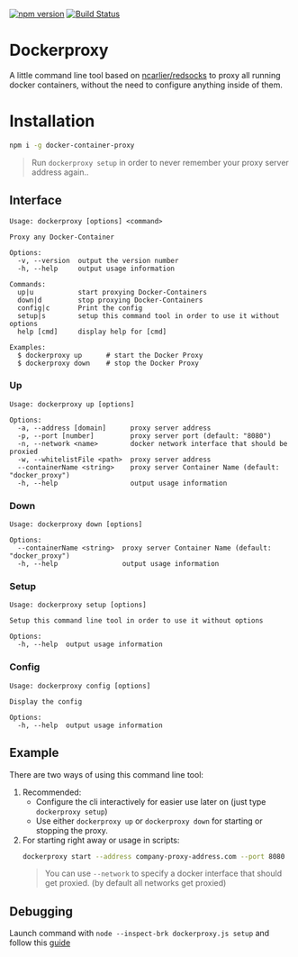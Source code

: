 [![npm version](https://badge.fury.io/js/docker-container-proxy.svg)](https://badge.fury.io/js/docker-container-proxy)
[![Build Status](https://travis-ci.org/DanielHabenicht/dockerproxy.svg?branch=master)](https://travis-ci.org/DanielHabenicht/dockerproxy)

# Dockerproxy

A little command line tool based on [ncarlier/redsocks](https://github.com/ncarlier/dockerfiles/tree/master/redsocks) to proxy all running docker containers, without the need to configure anything inside of them.

# Installation

```bash
npm i -g docker-container-proxy
```

> Run `dockerproxy setup` in order to never remember your proxy server address again..

## Interface

```
Usage: dockerproxy [options] <command>

Proxy any Docker-Container

Options:
  -v, --version  output the version number
  -h, --help     output usage information

Commands:
  up|u           start proxying Docker-Containers
  down|d         stop proxying Docker-Containers
  config|c       Print the config
  setup|s        setup this command tool in order to use it without options
  help [cmd]     display help for [cmd]

Examples:
  $ dockerproxy up      # start the Docker Proxy
  $ dockerproxy down    # stop the Docker Proxy
```
### Up
```
Usage: dockerproxy up [options]

Options:
  -a, --address [domain]      proxy server address
  -p, --port [number]         proxy server port (default: "8080")
  -n, --network <name>        docker network interface that should be proxied
  -w, --whitelistFile <path>  proxy server address
  --containerName <string>    proxy server Container Name (default: "docker_proxy")
  -h, --help                  output usage information
```

### Down
```
Usage: dockerproxy down [options]

Options:
  --containerName <string>  proxy server Container Name (default: "docker_proxy")
  -h, --help                output usage information
```

### Setup
```
Usage: dockerproxy setup [options]

Setup this command line tool in order to use it without options

Options:
  -h, --help  output usage information
```

### Config
```
Usage: dockerproxy config [options]

Display the config

Options:
  -h, --help  output usage information
```


## Example

There are two ways of using this command line tool:

1. Recommended:
   - Configure the cli interactively for easier use later on (just type `dockerproxy setup`)
   - Use either `dockerproxy up` or `dockerproxy down` for starting or stopping the proxy.
2. For starting right away or usage in scripts:
   ```bash
   dockerproxy start --address company-proxy-address.com --port 8080
   ```
   > You can use `--network` to specify a docker interface that should get proxied. (by default all networks get proxied)

## Debugging

Launch command with `node --inspect-brk dockerproxy.js setup` and follow this [guide](https://stackoverflow.com/a/47558970/9277073)
